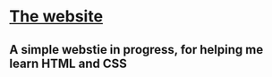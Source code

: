 # [The website](Naruto4u.github.io)
## A simple webstie in progress, for helping me learn HTML and CSS

